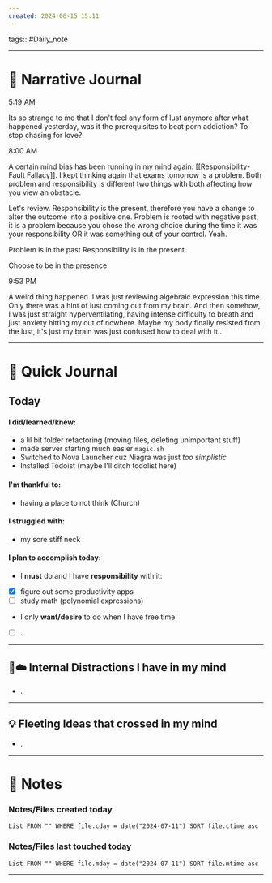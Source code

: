 ```yaml
---
created: 2024-06-15 15:11
---
```

tags:: #Daily_note

---
#  📝 Narrative Journal
5:19 AM

Its so strange to me that I don't feel any form of lust anymore after what happened yesterday, was it the prerequisites to beat porn addiction? To stop chasing for love?

8:00 AM

A certain mind bias has been running in my mind again. [[Responsibility-Fault Fallacy]]. I kept thinking again that exams tomorrow is a problem. Both problem and responsibility is different two things with both affecting how you view an obstacle. 

Let's review. Responsibility is the present, therefore you have a change to alter the outcome into a positive one. Problem is rooted with negative past, it is a problem because you chose the wrong choice during the time it was your responsibility OR it was something out of your control. Yeah.

Problem is in the past
Responsibility is in the present.

Choose to be in the presence

9:53 PM

A weird thing happened. I was just reviewing algebraic expression this time. Only there was a hint of lust coming out from my brain. And then somehow, I was just straight hyperventilating, having intense difficulty to breath and just anxiety hitting my out of nowhere. Maybe my body finally resisted from the lust, it's just my brain was just confused how to deal with it..

---
# 📝 Quick Journal

## Today
#### I did/learned/knew:
- a lil bit folder refactoring (moving files, deleting unimportant stuff)
- made server starting much easier `magic.sh`
- Switched to Nova Launcher cuz Niagra was just *too simplistic* 
- Installed Todoist (maybe I'll ditch todolist here)
#### I'm thankful to:
- having a place to not think (Church)
#### I struggled with:
- my sore stiff neck
#### I plan to accomplish today:
- I **must** do and I have **responsibility** with it:
- [x] figure out some productivity apps
- [ ] study math (polynomial expressions)
- I only **want/desire** to do when I have free time:
- [ ] .

---

## 🧠☁️ Internal Distractions I have in my mind
- . 

---

## 💡 Fleeting Ideas that crossed in my mind
- . 

---
# 📝 Notes

### Notes/Files created today
```dataview
List FROM "" WHERE file.cday = date("2024-07-11") SORT file.ctime asc
```

### Notes/Files last touched today
```dataview
List FROM "" WHERE file.mday = date("2024-07-11") SORT file.mtime asc
```

---